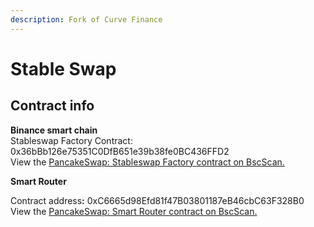 ```yaml
---
description: Fork of Curve Finance
---
```


# Stable Swap

## Contract info

**Binance smart chain**\
Stableswap Factory Contract: 0x36bBb126e75351C0DfB651e39b38fe0BC436FFD2\
View the [PancakeSwap: Stableswap Factory contract on BscScan.](https://bscscan.com/address/0x36bBb126e75351C0DfB651e39b38fe0BC436FFD2)

**Smart Router**

Contract addres&#x73;**:** 0xC6665d98Efd81f47B03801187eB46cbC63F328B0\
View the [PancakeSwap: Smart Router contract on BscScan.](https://bscscan.com/address/0xc6665d98efd81f47b03801187eb46cbc63f328b0)
